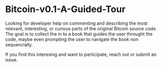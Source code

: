 # Bitcoin-v0.1-A-Guided-Tour

Looking for developer help on commenting and describing the most relevant, interesting, or curious parts of the original Bitcoin source code. The goal is to collect the in to a book that guides the user throught the code, maybe even prompting the user to navigate the book non sequencially.

If you find this interesing and want to participate, reach out or submit an issue.
